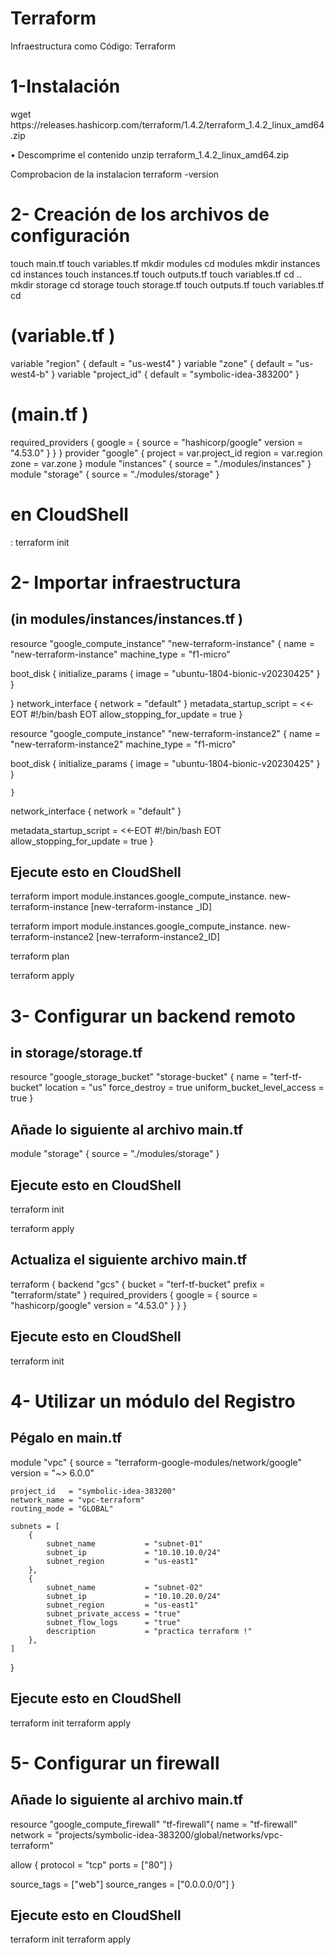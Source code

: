 # Terraform
Infraestructura como Código: Terraform

<h1>1-Instalación </h1>
wget https://releases.hashicorp.com/terraform/1.4.2/terraform_1.4.2_linux_amd64.zip 

• Descomprime el contenido
unzip terraform_1.4.2_linux_amd64.zip

Comprobacion de la instalacion
terraform -version
<h1>2- Creación de los archivos de configuración </h1>

touch main.tf
touch variables.tf
mkdir modules
cd modules
mkdir instances
cd instances
touch instances.tf
touch outputs.tf
touch variables.tf
cd ..
mkdir storage
cd storage
touch storage.tf
touch outputs.tf
touch variables.tf
cd
<h1>(variable.tf )</h1>

variable "region" {
 default = "us-west4"
}
variable "zone" {
 default = "us-west4-b"
}
variable "project_id" {
 default = "symbolic-idea-383200"
}
<h1>(main.tf )</h1>

required_providers {
    google = {
      source = "hashicorp/google"
      version = "4.53.0"
  }
  }
}
provider "google" {
  project     = var.project_id
  region      = var.region
  zone        = var.zone }
module "instances" {
  source     = "./modules/instances"
}
module "storage" {
  source     = "./modules/storage"
}
<h1>en CloudShell</h1> : terraform init 
<h1>2- Importar infraestructura</h1>
<h2>(in modules/instances/instances.tf )</h2>

resource "google_compute_instance" "new-terraform-instance" {
  name         = "new-terraform-instance"
  machine_type = "f1-micro"
  
  boot_disk {
    initialize_params {
      image = "ubuntu-1804-bionic-v20230425"
    }
  }

  }
  network_interface {
 network = "default"
  }
  metadata_startup_script = <<-EOT
        #!/bin/bash
    EOT
  allow_stopping_for_update = true
}

resource "google_compute_instance" "new-terraform-instance2" {
  name         = "new-terraform-instance2"
  machine_type = "f1-micro"


  boot_disk {
    initialize_params {
      image = "ubuntu-1804-bionic-v20230425"
    }
  }

    }

  network_interface {
 network = "default"
  }


  metadata_startup_script = <<-EOT
        #!/bin/bash
    EOT
  allow_stopping_for_update = true }

<h2>Ejecute esto en CloudShell</h2>

terraform import module.instances.google_compute_instance. new-terraform-instance [new-terraform-instance _ID]

terraform import module.instances.google_compute_instance. new-terraform-instance2 [new-terraform-instance2_ID]

terraform plan

terraform apply 
<h1>3- Configurar un backend remoto</h1>
<h2>in storage/storage.tf</h2>

resource "google_storage_bucket" "storage-bucket" {
  name          = "terf-tf-bucket"
  location      = "us"
  force_destroy = true
  uniform_bucket_level_access = true
}
<h2>Añade lo siguiente al archivo main.tf</h2>
module "storage" {
  source     = "./modules/storage" }
<h2>Ejecute esto en CloudShell</h2>

terraform init

terraform apply

<h2>Actualiza el siguiente archivo main.tf</h2>

terraform {
  backend "gcs" {
    bucket  = "terf-tf-bucket"
 prefix  = "terraform/state"
  }
  required_providers {
    google = {
      source = "hashicorp/google"
      version = "4.53.0"
    }
  }
}

<h2>Ejecute esto en CloudShell</h2>

terraform init
<h1>4- Utilizar un módulo del Registro</h1>

<h2>Pégalo en main.tf </h2>


module "vpc" {
    source  = "terraform-google-modules/network/google"
    version = "~> 6.0.0"

    project_id   = "symbolic-idea-383200"
    network_name = "vpc-terraform"
    routing_mode = "GLOBAL"

    subnets = [
        {
            subnet_name           = "subnet-01"
            subnet_ip             = "10.10.10.0/24"
            subnet_region         = "us-east1"
        },
        {
            subnet_name           = "subnet-02"
            subnet_ip             = "10.10.20.0/24"
            subnet_region         = "us-east1"
            subnet_private_access = "true"
            subnet_flow_logs      = "true"
            description           = "practica terraform !"
        },
    ]
}

<h2>Ejecute esto en CloudShell</h2>

terraform init
terraform apply
<h1>5- Configurar un firewall</h1>

<h2>Añade lo siguiente al archivo main.tf</h2>

resource "google_compute_firewall" "tf-firewall"{
  name    = "tf-firewall"
 network = "projects/symbolic-idea-383200/global/networks/vpc-terraform"

  allow {
    protocol = "tcp"
    ports    = ["80"]
  }

  source_tags = ["web"]
  source_ranges = ["0.0.0.0/0"]
}

<h2>Ejecute esto en CloudShell</h2>

terraform init
terraform apply

